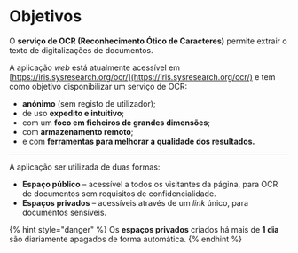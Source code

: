 # Objetivos

O **serviço de OCR (Reconhecimento Ótico de Caracteres)** permite extrair o texto de digitalizações de documentos.

A aplicação _web_ está atualmente acessível em [https://iris.sysresearch.org/ocr/](https://iris.sysresearch.org/ocr/) e tem como objetivo disponibilizar um serviço de OCR:

* **anónimo** (sem registo de utilizador);
* de uso **expedito e intuitivo**;
* com um **foco em ficheiros de grandes dimensões**;
* com **armazenamento remoto**;
* e com **ferramentas para melhorar a qualidade dos resultados.**

***

A aplicação ser utilizada de duas formas:

* **Espaço público** – acessível a todos os visitantes da página, para OCR de documentos sem requisitos de confidencialidade.
* **Espaços privados** – acessíveis através de um _link_ único, para documentos sensíveis.

{% hint style="danger" %}
Os **espaços privados** criados há mais de **1 dia** são diariamente apagados de forma automática.
{% endhint %}
